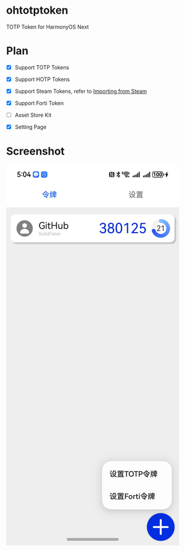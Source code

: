 # ohtotptoken
TOTP Token for HarmonyOS Next

# Plan
 - [x] Support TOTP Tokens
 - [x] Support HOTP Tokens
 - [x] Support Steam Tokens, refer to [Importing from Steam](https://github.com/stratumauth/app/wiki/Importing-from-Steam)
 - [x] Support Forti Token
 - [ ] Asset Store Kit
 - [x] Setting Page


# Screenshot
![main](screenshot/main.jpeg)